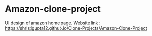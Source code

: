 # Amazon-clone-project
UI design of amazon home page.
Website link : https://shristigupta12.github.io/Clone-Projects/Amazon-Clone-Project

